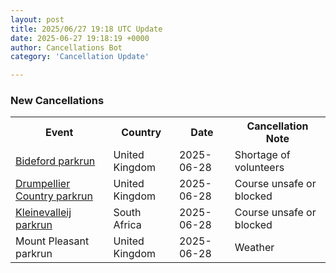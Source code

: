 ```yaml
---
layout: post
title: 2025/06/27 19:18 UTC Update
date: 2025-06-27 19:18:19 +0000
author: Cancellations Bot
category: 'Cancellation Update'

---
```


<h3>New Cancellations</h3>
<div class='hscrollable'>
<table style='width: 100%'>
    <tr>
        <th>Event</th>
        <th>Country</th>
        <th>Date</th>
        <th>Cancellation Note</th>
    </tr>
    <tr>
        <td><a href="https://www.parkrun.org.uk/bideford">Bideford parkrun</a></td>
        <td>United Kingdom</td>
        <td>2025-06-28</td>
        <td>Shortage of volunteers</td>
    </tr>
    <tr>
        <td><a href="https://www.parkrun.org.uk/drumpelliercountry">Drumpellier Country parkrun</a></td>
        <td>United Kingdom</td>
        <td>2025-06-28</td>
        <td>Course unsafe or blocked</td>
    </tr>
    <tr>
        <td><a href="https://www.parkrun.co.za/kleinevalleij">Kleinevalleij parkrun</a></td>
        <td>South Africa</td>
        <td>2025-06-28</td>
        <td>Course unsafe or blocked</td>
    </tr>
    <tr>
        <td>Mount Pleasant parkrun</td>
        <td>United Kingdom</td>
        <td>2025-06-28</td>
        <td>Weather</td>
    </tr>
</table>
</div>
